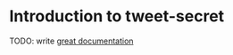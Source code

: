 # Introduction to tweet-secret

TODO: write [great documentation](http://jacobian.org/writing/great-documentation/what-to-write/)
